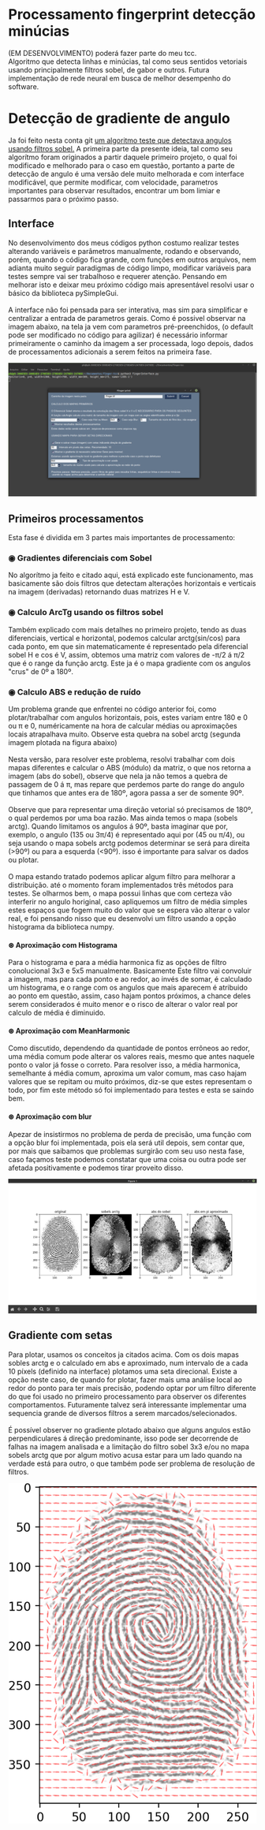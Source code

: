 <h1> Processamento fingerprint detecção minúcias </h1>
(EM DESENVOLVIMENTO) poderá fazer parte do meu tcc.<br>
Algoritmo que detecta linhas e minúcias, tal como seus sentidos vetoriais usando principalmente filtros sobel, de gabor e outros. Futura implementação de rede neural em busca de melhor desempenho do software.

<h1>Detecção de gradiente de angulo</h1>
Ja foi feito nesta conta git <a href="https://github.com/paulo-henrique-phcm/SOBEL-deteccao-de-angulo-linhas-de-plantacao">um algoritmo teste que detectava angulos usando filtros sobel.</a>
A primeira parte da presente ideia, tal como seu algorítmo foram originados a partir daquele primeiro projeto, o qual foi modificado e melhorado para o caso em questão, portanto a parte de detecção de angulo é uma versão dele muito melhorada e com interface modificável, que permite modificar, com velocidade, parametros importantes para observar resultados, encontrar um bom limiar e passarmos para o próximo passo.

<h2> Interface</h2>
<p>
  No desenvolvimento dos meus códigos python costumo realizar testes alterando variáveis e parâmetros manualmente, rodando e observando, porém, quando o código fica grande, com funções em outros arquivos, nem adianta muito seguir paradigmas de código limpo, modificar variáveis para testes sempre vai ser trabalhoso e requerer atenção.  Pensando em melhorar isto e deixar meu próximo código mais apresentável resolvi usar o básico da biblioteca pySimpleGui. <br><br>
  A interface não foi pensada para ser interativa, mas sim para simplificar e centralizar a entrada de parametros gerais. Como é possivel observar na imagem abaixo, na tela ja vem com parametros pré-preenchidos, (o default pode ser modificado no código para agilizar) é necessário informar primeiramente o caminho da imagem a ser processada, logo depois, dados de processamentos adicionais a serem feitos na primeira fase.
</p>
<img src="Captura de tela de 2021-01-08 10-06-04.png"/>

<h2> Primeiros processamentos</h2>
<p> 
  Esta fase é dividida em 3 partes mais importantes de processamento:<br>
    <h3>◉ Gradientes diferenciais com Sobel</h3>
      No algorítmo ja feito e citado aqui, está explicado este funcionamento, mas basicamente são dois filtros que detectam alterações horizontais e verticais na imagem (derivadas) retornando duas matrizes H e V.
    <h3>◉ Calculo ArcTg usando os filtros sobel</h3>
      Também explicado com mais detalhes no primeiro projeto, tendo as duas diferenciais, vertical e horizontal, podemos calcular arctg(sin/cos) para cada ponto, em que sin matematicamente é representado pela diferencial sobel H e cos é V, assim, obtemos uma matriz com valores de -π/2 á π/2 que é o range da função arctg. Este ja é o mapa gradiente com os angulos "crus" de 0º a 180º.
    <h3>◉ Calculo ABS e redução de ruído</h3>
      Um problema grande que enfrentei no código anterior foi, como plotar/trabalhar com angulos horizontais, pois, estes variam entre 180 e 0 ou π e 0, numéricamente na hora de calcular médias ou aproximações locais atrapalhava muito. Observe esta quebra na sobel arctg (segunda imagem plotada na figura abaixo)<br><br>
      Nesta versão, para resolver este problema, resolvi trabalhar com dois mapas diferentes e calcular o ABS (módulo) da matriz, o que nos retorna a imagem (abs do sobel), observe que nela ja não temos a quebra de passagem de 0 á π, mas repare que perdemos parte do range do angulo que tinhamos que antes era de 180º, agora passa a ser de somente 90º.<br><br>
      Observe que para representar uma direção vetorial só precisamos de 180º, o qual perdemos por uma boa razão. Mas ainda temos o mapa (sobels arctg). Quando limitamos os angulos á 90º, basta imaginar que por, exemplo, o angulo (135 ou 3π/4) é representado aqui por (45 ou π/4), ou seja usando o mapa sobels arctg podemos determinar se será para direita (>90º) ou para a esquerda (<90º). isso é importante para salvar os dados ou plotar.<br><br>
      O mapa estando tratado podemos aplicar algum filtro para melhorar a distribuição. até o momento foram implementados três métodos para testes.
      Se olharmos bem, o mapa possui linhas que com certeza vão interferir no angulo horiginal, caso apliquemos um filtro de média simples estes espaços que fogem muito do valor que se espera vão alterar o valor real, e foi pensando nisso que eu desenvolvi um filtro usando a opção histograma da biblioteca numpy.
      <h4>⊛ Aproximação com Histograma</h4>
  Para o histograma e para a média harmonica fiz as opções de filtro conolucional 3x3 e 5x5 manualmente. Basicamente Este filtro vai convoluir a imagem, mas para cada ponto e ao redor, ao invés de somar, é calculado um histograma, e o range com os angulos que mais aparecem é atribuido ao ponto em questão, assim, caso hajam pontos próximos, a chance deles serem considerados é muito menor e o risco de alterar o valor real por calculo de média é diminuido. 
      <h4>⊛ Aproximação com MeanHarmonic</h4>
  Como discutido, dependendo da quantidade de pontos errôneos ao redor, uma média comum pode alterar os valores reais, mesmo que antes naquele ponto o valor já fosse o correto. Para resolver isso, a média harmonica, semelhante á média comum, aproxima um valor comum, mas caso hajam valores que se repitam ou muito próximos, diz-se que estes representam o todo, por fim este método só foi implementado para testes e esta se saindo bem.
      <h4>⊛ Aproximação com blur</h4>
  Apezar de insistirmos no problema de perda de precisão, uma função com a opção blur foi implementada, pois ela será util depois, sem contar que, por mais que saibamos que problemas surgirão com seu uso nesta fase, caso façamos teste podemos constatar que uma coisa ou outra pode ser afetada positivamente e podemos tirar proveito disso.
</p>
<img src="Captura de tela de 2021-01-08 10-26-19.png"/>

<h2> Gradiente com setas</h2>
<p>
  Para plotar, usamos os conceitos ja citados acima. Com os dois mapas sobles arctg e o calculado em abs e aproximado, num intervalo de a cada 10 píxels (definido na interface) plotamos uma seta direcional. Existe a opção neste caso, de quando for plotar, fazer mais uma análise local ao redor do ponto para ter mais precisão, podendo optar por um filtro diferente do que foi usado no primeiro processamento para observer os diferentes comportamentos. Futuramente talvez será interessante implementar uma sequencia grande de diversos filtros a serem marcados/selecionados.<br><br>
  É possível observer no gradiente plotado abaixo que alguns angulos estão perpendiculares á direção predominante, isso pode ser decorrende de falhas na imagem analisada e a limitação do filtro sobel 3x3 e/ou no mapa sobels arctg que por algum motivo acusa estar para um lado quando na verdade está para outro, o que também pode ser problema de resolução de filtros.
</p>
<img src="setas.png"/>
